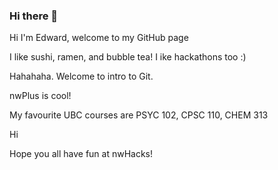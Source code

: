### Hi there 👋

<!--
**Turmakion/Turmakion** is a ✨ _special_ ✨ repository because its `README.md` (this file) appears on your GitHub profile.

Here are some ideas to get you started:

- 🔭 I’m currently working on ...
- 🌱 I’m currently learning ...
- 👯 I’m looking to collaborate on ...
- 🤔 I’m looking for help with ...
- 💬 Ask me about ...
- 📫 How to reach me: ...
- 😄 Pronouns: ...
- ⚡ Fun fact: ...

-->

Hi I'm Edward, welcome to my GitHub page

I like sushi, ramen, and bubble tea!
I ike hackathons too :)

Hahahaha.
Welcome to intro to Git.

nwPlus is cool!


My favourite UBC courses are PSYC 102, CPSC 110, CHEM 313

Hi

Hope you all have fun at nwHacks!
